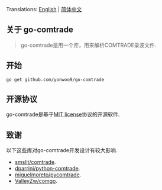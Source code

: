 Translations: [English](README.md) | [简体中文](README_zh.md)

## 关于 go-comtrade

> go-comtrade是用一个库，用来解析COMTRADE录波文件.

## 开始

```shell
go get github.com/yonwoo9/go-comtrade
```

## 开源协议

go-comtrade是基于[MIT license](./LICENSE)协议的开源软件.

## 致谢
以下这些库对go-comtrade开发设计有较大影响.

- [smslit/comtrade](https://github.com/smslit/comtrade).
- [dparrini/python-comtrade](https://github.com/dparrini/python-comtrade).
- [miguelmoreto/pycomtrade](https://github.com/miguelmoreto/pycomtrade).
- [ValleyZw/comgo](https://github.com/ValleyZw/comgo).

